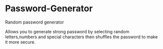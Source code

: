 # Password-Generator
Random password generator

Allows you to generate strong password by selecting random letters,numbers and special characters then shuffles the password to make it more secure.


